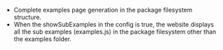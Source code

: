 - Complete examples page generation in the package filesystem structure.
- When the showSubExamples in the config is true, the website displays all the sub examples (examples.js)
  in the package filesystem other than the examples folder.
  